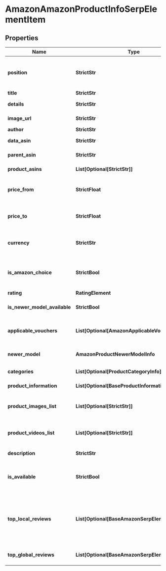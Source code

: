 # AmazonAmazonProductInfoSerpElementItem


## Properties

| Name | Type | Description | Notes |
|------------ | ------------- | ------------- | -------------|
**position** | **StrictStr** | the alignment of the element in Amazon SERP<br>possible values:<br>left, right |[optional]|
**title** | **StrictStr** | product title |[optional]|
**details** | **StrictStr** | product specs and other details |[optional]|
**image_url** | **StrictStr** | the URL of the product image |[optional]|
**author** | **StrictStr** | product brand name |[optional]|
**data_asin** | **StrictStr** | ASIN of the product received in a POST array |[optional]|
**parent_asin** | **StrictStr** | parent ASIN of the product |[optional]|
**product_asins** | **List[Optional[StrictStr]]** | ASINs of all found product modifications |[optional]|
**price_from** | **StrictFloat** | the lower limit of the product price range<br>example:<br>49.98 |[optional]|
**price_to** | **StrictFloat** | the upper limit of the product price range<br>example:<br>384.99 |[optional]|
**currency** | **StrictStr** | currency in the ISO format<br>example:<br>USD |[optional]|
**is_amazon_choice** | **StrictBool** | “Amazon’s choice” label<br>if the value is true, the product is marked with the “Amazon’s choice” label |[optional]|
**rating** | **RatingElement** | product rating info |[optional]|
**is_newer_model_available** | **StrictBool** | indicates whether the newer model of the product is available |[optional]|
**applicable_vouchers** | **List[Optional[AmazonApplicableVouchersItem]]** | array of objects containing information about applicable vouchers |[optional]|
**newer_model** | **AmazonProductNewerModelInfo** | information about the newer model of the product |[optional]|
**categories** | **List[Optional[ProductCategoryInfo]]** | contains related product categories |[optional]|
**product_information** | **List[Optional[BaseProductInformationItem]]** | contains related product information |[optional]|
**product_images_list** | **List[Optional[StrictStr]]** | contains URLs for all images of the product displayed on the left side of the main image |[optional]|
**product_videos_list** | **List[Optional[StrictStr]]** | contains URLs for all videos of the product displayed on the right side of the main video |[optional]|
**description** | **StrictStr** | contains description of the product |[optional]|
**is_available** | **StrictBool** | indicates whether the product is available for ordering<br>if the value is true, the product can be ordered |[optional]|
**top_local_reviews** | **List[Optional[BaseAmazonSerpElementItem]]** | array of objects with top reviews from target location<br>to obtain additional local reviews, you can specify the load_more_local_reviews parameter in Task POST |[optional]|
**top_global_reviews** | **List[Optional[BaseAmazonSerpElementItem]]** | array of objects with top reviews from around the world |[optional]|